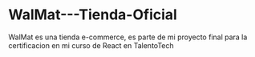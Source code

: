 # WalMat---Tienda-Oficial
WalMat es una tienda e-commerce, es parte de mi proyecto final para la certificacion en mi curso de React en TalentoTech
